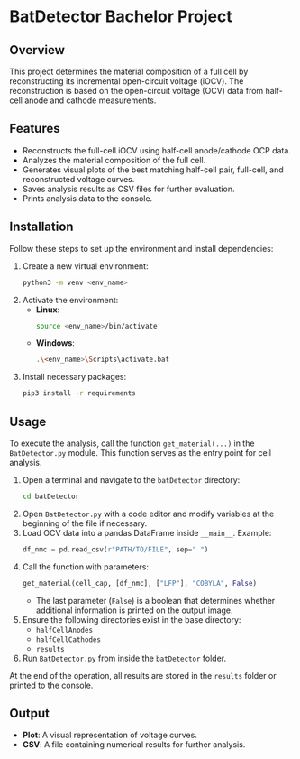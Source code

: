 # BatDetector Bachelor Project

## Overview
This project determines the material composition of a full cell by reconstructing its incremental open-circuit voltage (iOCV). The reconstruction is based on the open-circuit voltage (OCV) data from half-cell anode and cathode measurements.

## Features
- Reconstructs the full-cell iOCV using half-cell anode/cathode OCP data.
- Analyzes the material composition of the full cell.
- Generates visual plots of the best matching half-cell pair, full-cell, and reconstructed voltage curves.
- Saves analysis results as CSV files for further evaluation.
- Prints analysis data to the console.

## Installation
Follow these steps to set up the environment and install dependencies:

1. Create a new virtual environment:
   ```sh
   python3 -m venv <env_name>
   ```
2. Activate the environment:
   - **Linux**:
     ```sh
     source <env_name>/bin/activate
     ```
   - **Windows**:
     ```sh
     .\<env_name>\Scripts\activate.bat
     ```
3. Install necessary packages:
   ```sh
   pip3 install -r requirements
   ```

## Usage
To execute the analysis, call the function `get_material(...)` in the `BatDetector.py` module. This function serves as the entry point for cell analysis.

1. Open a terminal and navigate to the `batDetector` directory:
   ```sh
   cd batDetector
   ```
2. Open `BatDetector.py` with a code editor and modify variables at the beginning of the file if necessary.
3. Load OCV data into a pandas DataFrame inside `__main__`. Example:
   ```python
   df_nmc = pd.read_csv(r"PATH/TO/FILE", sep=" ")
   ```
4. Call the function with parameters:
   ```python
   get_material(cell_cap, [df_nmc], ["LFP"], "COBYLA", False)
   ```
   - The last parameter (`False`) is a boolean that determines whether additional information is printed on the output image.
5. Ensure the following directories exist in the base directory:
   - `halfCellAnodes`
   - `halfCellCathodes`
   - `results`
6. Run `BatDetector.py` from inside the `batDetector` folder.

At the end of the operation, all results are stored in the `results` folder or printed to the console.

## Output
- **Plot**: A visual representation of voltage curves.
- **CSV**: A file containing numerical results for further analysis.

